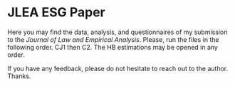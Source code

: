 # JLEA ESG Paper
 
Here you may find the data, analysis, and questionnaires of my submission to the *Journal of Law and Empirical Analysis*. Please, run the files in the following order. CJ1 then C2. The HB estimations may be opened in any order.

If you have any feedback, please do not hesitate to reach out to the author. Thanks. 
